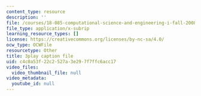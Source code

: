 ```yaml
---
content_type: resource
description: ''
file: /courses/18-085-computational-science-and-engineering-i-fall-2008/c4c0a53f22c2527a3e297f7ffc6acc17_JWrrPuJf2nA.srt
file_type: application/x-subrip
learning_resource_types: []
license: https://creativecommons.org/licenses/by-nc-sa/4.0/
ocw_type: OCWFile
resourcetype: Other
title: 3play caption file
uid: c4c0a53f-22c2-527a-3e29-7f7ffc6acc17
video_files:
  video_thumbnail_file: null
video_metadata:
  youtube_id: null
---
```

